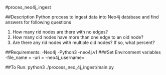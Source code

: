 #proces_neo4j_ingest

##Description
Python process to ingest data into Neo4j database and find answers for following questions

1) How many rid nodes are there with no edges?
2) How many cid nodes have more than one edge to an oid node?
3) Are there any rid nodes with multiple cid nodes? If so, what percent?


##Requirements:
    -Neo4j
    -Python3
    -neo4j.v1
    ###Set Environment variables
        -file_name = 
        -uri = 
        -neo4j_username=


##To Run:
    python3 ./process_neo_4j_ingest/main.py
    



